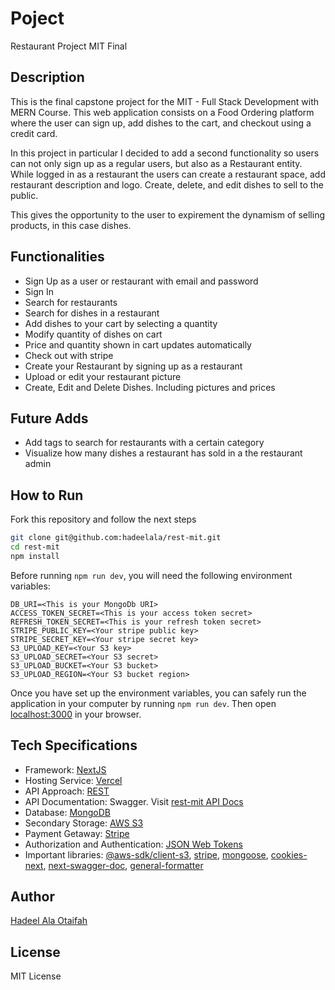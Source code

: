 # Poject
Restaurant Project MIT Final

## Description

This is the final capstone project for the MIT - Full Stack Development with MERN Course. This web application consists on a Food Ordering platform where the user can sign up, add dishes to the cart, and checkout using a credit card.

In this project in particular I decided to add a second functionality so users can not only sign up as a regular users, but also as a Restaurant entity. While logged in as a restaurant the users can create a restaurant space, add restaurant description and logo. Create, delete, and edit dishes to sell to the public.

This gives the opportunity to the user to expirement the dynamism of selling products, in this case dishes.

## Functionalities

- Sign Up as a user or restaurant with email and password
- Sign In
- Search for restaurants
- Search for dishes in a restaurant
- Add dishes to your cart by selecting a quantity
- Modify quantity of dishes on cart
- Price and quantity shown in cart updates automatically
- Check out with stripe
- Create your Restaurant by signing up as a restaurant
- Upload or edit your restaurant picture
- Create, Edit and Delete Dishes. Including pictures and prices

## Future Adds

- Add tags to search for restaurants with a certain category
- Visualize how many dishes a restaurant has sold in a the restaurant admin

## How to Run

Fork this repository and follow the next steps

```bash
git clone git@github.com:hadeelala/rest-mit.git
cd rest-mit
npm install
```

Before running `npm run dev`, you will need the following environment variables:

```
DB_URI=<This is your MongoDb URI>
ACCESS_TOKEN_SECRET=<This is your access token secret>
REFRESH_TOKEN_SECRET=<This is your refresh token secret>
STRIPE_PUBLIC_KEY=<Your stripe public key>
STRIPE_SECRET_KEY=<Your stripe secret key>
S3_UPLOAD_KEY=<Your S3 key>
S3_UPLOAD_SECRET=<Your S3 secret>
S3_UPLOAD_BUCKET=<Your S3 bucket>
S3_UPLOAD_REGION=<Your S3 bucket region>
```

Once you have set up the environment variables, you can safely run the application in your computer by running `npm run dev`. Then open [localhost:3000](http//localhost:3000) in your browser.

## Tech Specifications

- Framework: [NextJS](https://nextjs.org/)
- Hosting Service: [Vercel](https://vercel.com/)
- API Approach: [REST](https://aws.amazon.com/what-is/restful-api/)
- API Documentation: Swagger. Visit [rest-mit API Docs](https://www.hadeel-otaifah-fullstack-restaurant.azurewebsites.net/api-doc)
- Database: [MongoDB](https://www.mongodb.com/)
- Secondary Storage: [AWS S3](https://aws.amazon.com/s3/)
- Payment Getaway: [Stripe](https://stripe.com/)
- Authorization and Authentication: [JSON Web Tokens](https://jwt.io/)
- Important libraries: [@aws-sdk/client-s3](https://docs.aws.amazon.com/AWSJavaScriptSDK/v3/latest/clients/client-s3/index.html), [stripe](https://stripe.com/docs/api), [mongoose](https://mongoosejs.com/), [cookies-next](https://www.npmjs.com/package/cookies-next), [next-swagger-doc](https://www.npmjs.com/package/next-swagger-doc), [general-formatter](https://www.npmjs.com/package/general-formatter)







## Author

[Hadeel Ala Otaifah](https://www.linkedin.com/in/)

## License

MIT License

